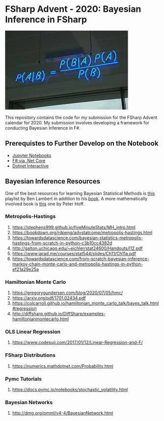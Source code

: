 # FSharp Advent - 2020: Bayesian Inference in FSharp #

![Bayes](./Images/BayesTheoremNeon.jpeg)

This repository contains the code for my submission for the FSharp Advent calendar for 2020. My submission involves developing a framework for conducting Bayesian Inference in F#.

## Prerequistes to Further Develop on the Notebook
- [Jupyter Notebooks](https://jupyter.org/)
- [F# via .Net Core](https://dotnet.microsoft.com/download)
- [Dotnet Interactive](https://devblogs.microsoft.com/dotnet/net-interactive-is-here-net-notebooks-preview-2/)

## Bayesian Inference Resources

One of the best resources for learning Bayesian Statistical Methods is [this](https://www.youtube.com/playlist?list=PLFDbGp5YzjqXQ4oE4w9GVWdiokWB9gEpm) playlist by Ben Lambert in addition to his [book](https://www.amazon.com/Students-Guide-Bayesian-Statistics/dp/1473916364/ref=sr_1_2?dchild=1&hvadid=78340339743585&hvbmt=be&hvdev=c&hvqmt=e&keywords=ben+lambert+bayesian&qid=1608778015&sr=8-2&tag=mh0b-20). A more mathematically involved book is
[this](https://www.amazon.com/Bayesian-Statistical-Methods-Springer-Statistics/dp/0387922997) one by Peter Hoff.

### Metropolis-Hastings
1. https://stephens999.github.io/fiveMinuteStats/MH_intro.html
2. https://bookdown.org/rdpeng/advstatcomp/metropolis-hastings.html
3. https://towardsdatascience.com/bayesian-statistics-metropolis-hastings-from-scratch-in-python-c3b10cc4382d 
4. http://galton.uchicago.edu/~eichler/stat24600/Handouts/l12.pdf
5. https://www.jarad.me/courses/stat544/slides/Ch11/Ch11a.pdf
6. https://towardsdatascience.com/from-scratch-bayesian-inference-markov-chain-monte-carlo-and-metropolis-hastings-in-python-ef21a29e25a
    
### Hamiltonian Monte Carlo
1. https://gregorygundersen.com/blog/2020/07/05/hmc/
2. https://arxiv.org/pdf/1701.02434.pdf
3. https://colcarroll.github.io/hamiltonian_monte_carlo_talk/bayes_talk.html#regression
4. http://diffsharp.github.io/DiffSharp/examples-hamiltonianmontecarlo.html

### OLS Linear Regression
1. https://www.codesuji.com/2017/01/12/Linear-Regression-and-F/

### FSharp Distributions
1. https://numerics.mathdotnet.com/Probability.html

### Pymc Tutorials
1. https://docs.pymc.io/notebooks/stochastic_volatility.html 

### Bayesian Networks
1. http://dmg.org/pmml/v4-4/BayesianNetwork.html

